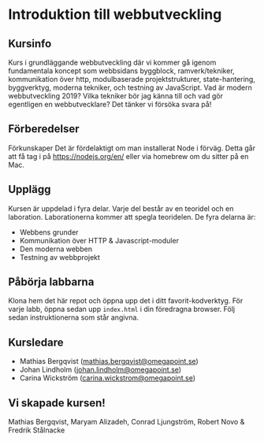 # Introduktion till webbutveckling

## Kursinfo

Kurs i grundläggande webbutveckling där vi kommer gå igenom fundamentala koncept som webbsidans byggblock, ramverk/tekniker, kommunikation över http, modulbaserade projektstrukturer, state-hantering, byggverktyg, moderna tekniker, och testning av JavaScript. Vad är modern webbutveckling 2019? Vilka tekniker bör jag känna till och vad gör egentligen en webbutvecklare? Det tänker vi försöka svara på!

## Förberedelser

Förkunskaper Det är fördelaktigt om man installerat Node i förväg. Detta går att få tag i på https://nodejs.org/en/ eller via homebrew om du sitter på en Mac.

## Upplägg

Kursen är uppdelad i fyra delar. Varje del består av en teoridel och en laboration. Laborationerna kommer att spegla teoridelen. De fyra delarna är:

- Webbens grunder
- Kommunikation över HTTP & Javascript-moduler
- Den moderna webben
- Testning av webbprojekt

## Påbörja labbarna

Klona hem det här repot och öppna upp det i ditt favorit-kodverktyg. För varje labb, öppna sedan upp `index.html` i din föredragna browser. Följ sedan instruktionerna som står angivna.

## Kursledare

- Mathias Bergqvist (mathias.bergqvist@omegapoint.se)
- Johan Lindholm (johan.lindholm@omegapoint.se)
- Carina Wickström (carina.wickstrom@omegapoint.se)

## Vi skapade kursen!

Mathias Bergqvist, Maryam Alizadeh, Conrad Ljungström, Robert Novo & Fredrik Stålnacke
